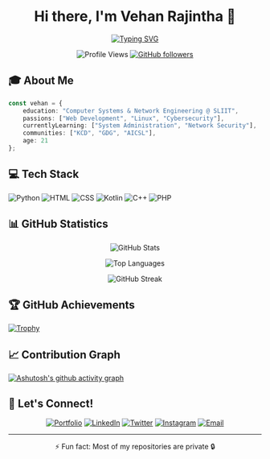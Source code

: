 <div align="center">

# Hi there, I'm Vehan Rajintha 👋

[![Typing SVG](https://readme-typing-svg.demolab.com?font=Fira+Code&pause=1000&width=435&lines=Computer+Science+Student;Full+Stack+Developer;Linux+Enthusiast;Cybersecurity+Passionate)](https://git.io/typing-svg)

![Profile Views](https://komarev.com/ghpvc/?username=VehanRajintha&color=blueviolet)
[![GitHub followers](https://img.shields.io/github/followers/VehanRajintha?style=social)](https://github.com/VehanRajintha)

</div>

## 🎓 About Me

```typescript
const vehan = {
    education: "Computer Systems & Network Engineering @ SLIIT",
    passions: ["Web Development", "Linux", "Cybersecurity"],
    currentlyLearning: ["System Administration", "Network Security"],
    communities: ["KCD", "GDG", "AICSL"],
    age: 21
};
```

## 💻 Tech Stack
![Python](https://img.shields.io/badge/Python-84.4%25-blue?style=for-the-badge&logo=python)
![HTML](https://img.shields.io/badge/HTML-10.2%25-red?style=for-the-badge&logo=html5)
![CSS](https://img.shields.io/badge/CSS-1.04%25-purple?style=for-the-badge&logo=css3)
![Kotlin](https://img.shields.io/badge/Kotlin-1.4%25-orange?style=for-the-badge&logo=kotlin)
![C++](https://img.shields.io/badge/C++-1.07%25-blue?style=for-the-badge&logo=cplusplus)
![PHP](https://img.shields.io/badge/PHP-0.89%25-purple?style=for-the-badge&logo=php)

## 📊 GitHub Statistics

<div align="center">

![GitHub Stats](https://github-readme-stats.vercel.app/api?username=VehanRajintha&show_icons=true&theme=radical&hide_border=true)

![Top Languages](https://github-readme-stats.vercel.app/api/top-langs/?username=VehanRajintha&layout=compact&theme=radical&hide_border=true)

![GitHub Streak](https://github-readme-streak-stats.herokuapp.com/?user=VehanRajintha&theme=radical&hide_border=true)

</div>

## 🏆 GitHub Achievements
[![Trophy](https://github-profile-trophy.vercel.app/?username=VehanRajintha&theme=darkhub&no-frame=true&column=7)](https://github.com/ryo-ma/github-profile-trophy)

## 📈 Contribution Graph
[![Ashutosh's github activity graph](https://github-readme-activity-graph.vercel.app/graph?username=VehanRajintha&theme=rogue&hide_border=true)](https://github.com/ashutosh00710/github-readme-activity-graph)

## 🤝 Let's Connect!

<div align="center">

[![Portfolio](https://img.shields.io/badge/Portfolio-000000?style=for-the-badge&logo=About.me&logoColor=white)](https://github.com/VehanRajintha)
[![LinkedIn](https://img.shields.io/badge/LinkedIn-0077B5?style=for-the-badge&logo=linkedin&logoColor=white)](YOUR_LINKEDIN)
[![Twitter](https://img.shields.io/badge/Twitter-1DA1F2?style=for-the-badge&logo=twitter&logoColor=white)](YOUR_TWITTER)
[![Instagram](https://img.shields.io/badge/Instagram-E4405F?style=for-the-badge&logo=instagram&logoColor=white)](https://www.instagram.com/vehanrajintha/)
[![Email](https://img.shields.io/badge/Email-D14836?style=for-the-badge&logo=gmail&logoColor=white)](mailto:IT23646360@my.sliit.lk)

</div>

---

<div align="center">
⚡ Fun fact: Most of my repositories are private 🔒
</div>
